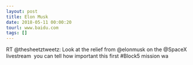 ```yaml
---
layout: post
title: Elon Musk
date: 2018-05-11 00:00:20
tourl: www.baidu.com
tags: []
---
```

RT @thesheetztweetz: Look at the relief from @elonmusk on the @SpaceX livestream  you can tell how important this first #Block5 mission wa